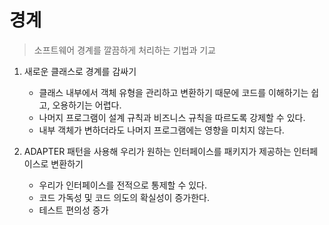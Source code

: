 # 경계
> 소프트웨어 경계를 깔끔하게 처리하는 기법과 기교

1. 새로운 클래스로 경계를 감싸기
    - 클래스 내부에서 객체 유형을 관리하고 변환하기 때문에 코드를 이해하기는 쉽고, 오용하기는 어렵다.
    - 나머지 프로그램이 설계 규칙과 비즈니스 규칙을 따르도록 강제할 수 있다.
    - 내부 객체가 변하더라도 나머지 프로그램에는 영향을 미치지 않는다.


2. ADAPTER 패턴을 사용해 우리가 원하는 인터페이스를 패키지가 제공하는 인터페이스로 변환하기
   - 우리가 인터페이스를 전적으로 통제할 수 있다.
   - 코드 가독성 및 코드 의도의 확실성이 증가한다.
   - 테스트 편의성 증가

